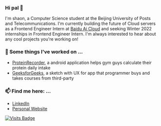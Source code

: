 ### Hi pal 👋

<!--
**shaonhuang/shaonhuang** is a ✨ _special_ ✨ repository because its `README.md` (this file) appears on your GitHub profile.

Here are some ideas to get you started:

- 🔭 I’m currently working on ...
- 🌱 I’m currently learning ...
- 👯 I’m looking to collaborate on ...
- 🤔 I’m looking for help with ...
- 💬 Ask me about ...
- 📫 How to reach me: ...
- 😄 Pronouns: ...
- ⚡ Fun fact: ...
-->

I'm shaon, a Computer Science student at the Beijing University of Posts and Telecommunications. I'm currently building the future of Cloud servers as a Frontend Engineer Intern at [Baidu Ai Cloud](https://intl.cloud.baidu.com/) and seeking Winter 2022 internships in Frontend Engineer Intern. I'm always interested to hear about any cool projects you're working on!

### 🔭 Some things I've worked on ...

- [ProteinRecorder](https://www.digitalcreak.top/video?frg=1), a android application helps gym guys calculate their protein daily intake
- [GeeksforGeeks](https://www.digitalcreak.top/video?frg=3), a sketch with UX for app that programmer buys and takes courses from third-party
<!--

### 🌱 I’m learning ...

- Redux for state management
- More about data structures and algorithms on Coursera
  -->

### 📫 Find me here: ...

- [LinkedIn](https://www.linkedin.com/in/yukuaihuang/?locale=en_US)
- [Personal Website](https://www.digitalcreak.top)

[![Visits Badge](https://badges.pufler.dev/visits/shaonhuang/shaonhuang)](https://badges.pufler.dev)
